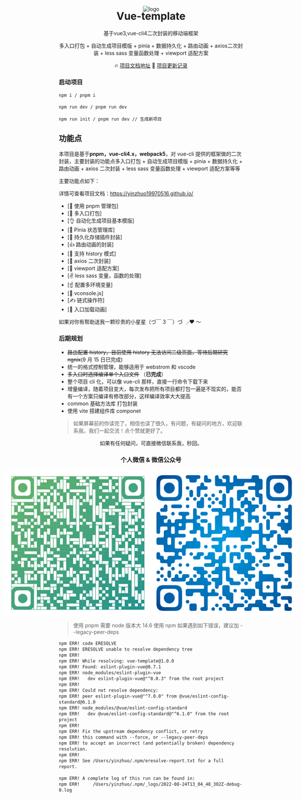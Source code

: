 <p align="center">
 <img alt="logo" src="https://vuejs.org/images/logo.png" width="100" height="100">
</p>
<h1 align="center" style='margin-top: -20px'>Vue-template</h1>
<p align="center">基于vue3,vue-cli4二次封装的移动端框架</p>
<p align="center">多入口打包 + 自动生成项目模版 + pinia + 数据持久化 + 路由动画 + axios二次封装 + less sass 变量函数处理 + viewport 适配方案</p>

<p align="center">
  🔥 <a href="https://yinzhuo19970516.github.io">项目文档地址</a>
  🌈 <a href="./CHANGELOG.md">项目更新记录</a>
</p>

<h3>启动项目</h3>

```
npm i / pnpm i

npm run dev / pnpm run dev

npm run init / pnpm run dev // 生成新项目
```

## 功能点

本项目是基于**pnpm，vue-cli4.x，webpack5**，对 vue-cli 提供的框架做的二次封装，主要封装的功能点多入口打包 + 自动生成项目模版 + pinia + 数据持久化 + 路由动画 + axios 二次封装 + less sass 变量函数处理 + viewport 适配方案等等

主要功能点如下：

详情可查看项目文档：https://yinzhuo19970516.github.io/

- [💪 使用 pnpm 管理包]
- [👋 多入口打包]
- [👌 自动化生成项目基本模版]
- [🤘 Pinia 状态管理库]
- [🤏 持久化存储插件封装]
- [👍 路由动画的封装]
- [🤝 支持 history 模式]
- [🤝 axios 二次封装]
- [💪 viewport 适配方案]
- [✌️ less sass 变量，函数的处理]
- [☝️ 配置多环境变量]
- [👏 vconsole.js]
- [✍️ 链式操作符]
- [💅 入口加载动画]

如果对你有帮助送我一颗珍贵的小星星（づ￣ 3 ￣）づ ╭❤ ～

### 后期规划

- ~~路由配置 history，目前使用 history 无法访问二级页面，等待后期研究 ngnix~~(9 月 15 日已完成)
- 统一的格式控制管理，能够适用于 webstrom 和 vscode
- ~~多入口时选择编译单个入口文件~~ （**已完成**）
- 整个项目 cli 化，可以像 vue-cli 那样，直接一行命令下载下来
- 增量编译，随着项目变大，每次发布把所有项目都打包一遍是不现实的，能否有一个方案只编译有修改部分，这样编译效率大大提高
- common 基础方法库 打包封装
- 使用 vite 搭建组件库 componet

> 如果屏幕前的你读完了，相信也读了很久，有问题，有疑问的地方，欢迎联系我，我们一起交流！点个赞就更好了。

<p align="center">如果有任何疑问，可直接微信联系我，秒回。</p>
<h3 align='center'>个人微信 & 微信公众号</h3>

<p style='display:flex;justify-content: center;align-items: center'>
<img alt="logo" style='display:flex;text-align:left' src="./image/wx.png" width="400">
<img alt="logo" style='display:flex;text-align:right' src="./image/gzh.png" width="400">
</p>

> 使用 pnpm 需要 node 版本大 14.6
> 使用 npm 如果遇到如下错误，建议加 --legacy-peer-deps

```
npm ERR! code ERESOLVE
npm ERR! ERESOLVE unable to resolve dependency tree
npm ERR!
npm ERR! While resolving: vue-template@1.0.0
npm ERR! Found: eslint-plugin-vue@8.7.1
npm ERR! node_modules/eslint-plugin-vue
npm ERR!   dev eslint-plugin-vue@"^8.0.3" from the root project
npm ERR!
npm ERR! Could not resolve dependency:
npm ERR! peer eslint-plugin-vue@"^7.0.0" from @vue/eslint-config-standard@6.1.0
npm ERR! node_modules/@vue/eslint-config-standard
npm ERR!   dev @vue/eslint-config-standard@"^6.1.0" from the root project
npm ERR!
npm ERR! Fix the upstream dependency conflict, or retry
npm ERR! this command with --force, or --legacy-peer-deps
npm ERR! to accept an incorrect (and potentially broken) dependency resolution.
npm ERR!
npm ERR! See /Users/yinzhuo/.npm/eresolve-report.txt for a full report.

npm ERR! A complete log of this run can be found in:
npm ERR!     /Users/yinzhuo/.npm/_logs/2022-08-24T13_04_48_302Z-debug-0.log
```

